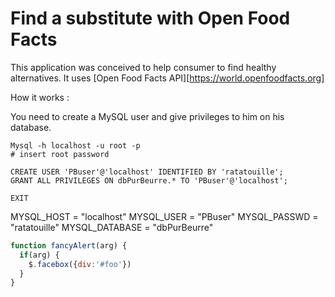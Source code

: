 # Find a substitute with Open Food Facts

This application was conceived to help consumer to find healthy alternatives.
It uses [Open Food Facts API][https://world.openfoodfacts.org]


How it works :

You need to create a MySQL user and give privileges to him on his database.
```mysql
Mysql -h localhost -u root -p
# insert root password

CREATE USER 'PBuser'@'localhost' IDENTIFIED BY 'ratatouille';
GRANT ALL PRIVILEGES ON dbPurBeurre.* TO 'PBuser'@'localhost';

EXIT
```

MYSQL_HOST = "localhost"
MYSQL_USER = "PBuser"
MYSQL_PASSWD = "ratatouille"
MYSQL_DATABASE = "dbPurBeurre"

```javascript
function fancyAlert(arg) {
  if(arg) {
    $.facebox({div:'#foo'})
  }
}
```
